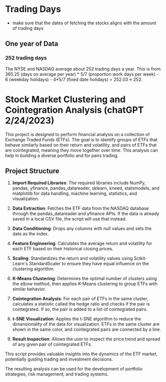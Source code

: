 # Trading Days
- make sure that the dates of fetching the stocks aligns with the amount of trading days



## One year of Data
### 252 trading days
The NYSE and NASDAQ average about 252 trading days a year. This is from 365.25 (days on average per year) * 5/7 (proportion work days per week) - 6 (weekday holidays) - 4*5/7 (fixed date holidays) = 252.03 ≈ 252.




# Stock Market Clustering and Cointegration Analysis (chatGPT 2/24/2023)

This project is designed to perform financial analysis on a collection of Exchange Traded Funds (ETFs). The goal is to identify groups of ETFs that behave similarly based on their return and volatility, and pairs of ETFs that are cointegrated, meaning they move together over time. This analysis can help in building a diverse portfolio and for pairs trading.

## Project Structure

1. **Import Required Libraries**: The required libraries include NumPy, pandas, yfinance, pandas_datareader, sklearn, kneed, statsmodels, and matplotlib for data handling, machine learning, statistics, and visualization.
   
2. **Data Extraction**: Fetches the ETF data from the NASDAQ database through the pandas_datareader and yfinance APIs. If the data is already saved in a local CSV file, the script will use that instead.
   
3. **Data Conditioning**: Drops any columns with null values and sets the date as the index.
   
4. **Feature Engineering**: Calculates the average return and volatility for each ETF based on their historical closing prices.
   
5. **Scaling**: Standardizes the return and volatility values using Scikit-Learn's StandardScaler to ensure they have equal influence on the clustering algorithm.
   
6. **K-Means Clustering**: Determines the optimal number of clusters using the elbow method, then applies K-Means clustering to group ETFs with similar behavior.
   
7. **Cointegration Analysis**: For each pair of ETFs in the same cluster, calculates a statistic called the hedge ratio and checks if the pair is cointegrated. If so, the pair is added to a list of cointegrated pairs.
   
8. **t-SNE Visualization**: Applies the t-SNE algorithm to reduce the dimensionality of the data for visualization. ETFs in the same cluster are shown in the same color, and cointegrated pairs are connected by a line.
   
9. **Result Inspection**: Allows the user to inspect the price trend and spread of any given pair of cointegrated ETFs.

This script provides valuable insights into the dynamics of the ETF market, potentially guiding trading and investment decisions. 

The resulting analysis can be used for the development of portfolio strategies, risk management, and trading systems.
